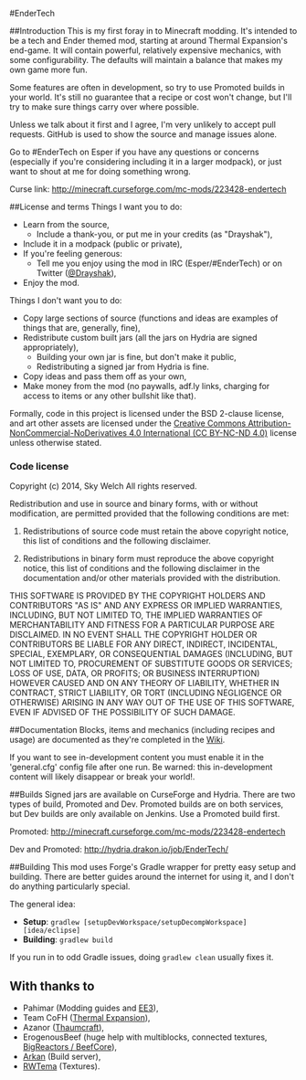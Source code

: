 #EnderTech

##Introduction
This is my first foray in to Minecraft modding. It's intended to be a tech and Ender themed mod, starting at around Thermal Expansion's end-game. It will contain powerful, relatively expensive mechanics, with some configurability. The defaults will maintain a balance that makes my own game more fun.

Some features are often in development, so try to use Promoted builds in your world. It's still no guarantee that a recipe or cost won't change, but I'll try to make sure things carry over where possible.

Unless we talk about it first and I agree, I'm very unlikely to accept pull requests. GitHub is used to show the source and manage issues alone.

Go to #EnderTech on Esper if you have any questions or concerns (especially if you're considering including it in a larger modpack), or just want to shout at me for doing something wrong. 

Curse link: http://minecraft.curseforge.com/mc-mods/223428-endertech

##License and terms
Things I want you to do:
* Learn from the source,
  * Include a thank-you, or put me in your credits (as "Drayshak"),
* Include it in a modpack (public or private),
* If you're feeling generous:
  * Tell me you enjoy using the mod in IRC (Esper/#EnderTech) or on Twitter ([@Drayshak](https://twitter.com/drayshak)),
* Enjoy the mod.

Things I don't want you to do:
* Copy large sections of source (functions and ideas are examples of things that are, generally, fine),
* Redistribute custom built jars (all the jars on Hydria are signed appropriately),
  * Building your own jar is fine, but don't make it public,
  * Redistributing a signed jar from Hydria is fine.
* Copy ideas and pass them off as your own,
* Make money from the mod (no paywalls, adf.ly links, charging for access to items or any other bullshit like that).

Formally, code in this project is licensed under the BSD 2-clause license, and art other assets are licensed under the [Creative Commons Attribution-NonCommercial-NoDerivatives 4.0 International (CC BY-NC-ND 4.0)](http://creativecommons.org/licenses/by-nc-nd/4.0/) license unless otherwise stated.

### Code license
Copyright (c) 2014, Sky Welch
All rights reserved.

Redistribution and use in source and binary forms, with or without modification, are permitted provided that the following conditions are met:

1. Redistributions of source code must retain the above copyright notice, this list of conditions and the following disclaimer.

2. Redistributions in binary form must reproduce the above copyright notice, this list of conditions and the following disclaimer in the documentation and/or other materials provided with the distribution.

THIS SOFTWARE IS PROVIDED BY THE COPYRIGHT HOLDERS AND CONTRIBUTORS "AS IS" AND ANY EXPRESS OR IMPLIED WARRANTIES, INCLUDING, BUT NOT LIMITED TO, THE IMPLIED WARRANTIES OF MERCHANTABILITY AND FITNESS FOR A PARTICULAR PURPOSE ARE DISCLAIMED. IN NO EVENT SHALL THE COPYRIGHT HOLDER OR CONTRIBUTORS BE LIABLE FOR ANY DIRECT, INDIRECT, INCIDENTAL, SPECIAL, EXEMPLARY, OR CONSEQUENTIAL DAMAGES (INCLUDING, BUT NOT LIMITED TO, PROCUREMENT OF SUBSTITUTE GOODS OR SERVICES; LOSS OF USE, DATA, OR PROFITS; OR BUSINESS INTERRUPTION) HOWEVER CAUSED AND ON ANY THEORY OF LIABILITY, WHETHER IN CONTRACT, STRICT LIABILITY, OR TORT (INCLUDING NEGLIGENCE OR OTHERWISE) ARISING IN ANY WAY OUT OF THE USE OF THIS SOFTWARE, EVEN IF ADVISED OF THE POSSIBILITY OF SUCH DAMAGE.

##Documentation
Blocks, items and mechanics (including recipes and usage) are documented as they're completed in the [Wiki](https://github.com/Drayshak/EnderTech/wiki).

If you want to see in-development content you must enable it in the 'general.cfg' config file after one run. Be warned: this in-development content will likely disappear or break your world!.

##Builds
Signed jars are available on CurseForge and Hydria. There are two types of build, Promoted and Dev. Promoted builds are on both services, but Dev builds are only available on Jenkins. Use a Promoted build first.

Promoted: http://minecraft.curseforge.com/mc-mods/223428-endertech

Dev and Promoted: http://hydria.drakon.io/job/EnderTech/

##Building
This mod uses Forge's Gradle wrapper for pretty easy setup and building. There are better guides around the internet for using it, and I don't do anything particularly special.

The general idea:
* **Setup**: `gradlew [setupDevWorkspace/setupDecompWorkspace] [idea/eclipse]`
* **Building**: `gradlew build`

If you run in to odd Gradle issues, doing `gradlew clean` usually fixes it.

## With thanks to
* Pahimar (Modding guides and [EE3](https://github.com/pahimar/Equivalent-Exchange-3)),
* Team CoFH ([Thermal Expansion](http://teamcofh.com/)),
* Azanor ([Thaumcraft](http://www.minecraftforum.net/topic/2011841-thaumcraft-41114-updated-2052014/)),
* ErogenousBeef (huge help with multiblocks, connected textures, [BigReactors / BeefCore](https://github.com/erogenousbeef)),
* [Arkan](https://github.com/emberwalker) (Build server),
* [RWTema](http://www.patreon.com/rwtema) (Textures).
